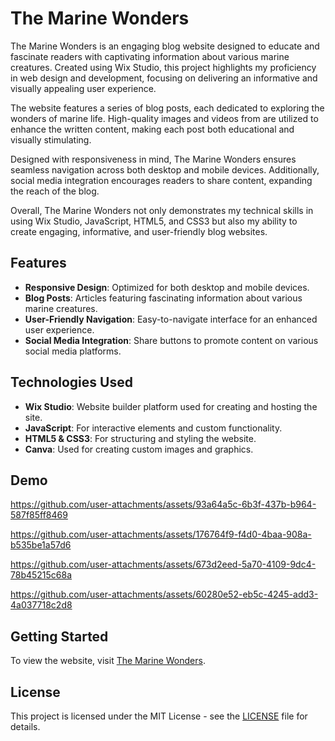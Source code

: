 # The Marine Wonders

The Marine Wonders is an engaging blog website designed to educate and fascinate readers with captivating information about various marine creatures. Created using Wix Studio, this project highlights my proficiency in web design and development, focusing on delivering an informative and visually appealing user experience.

The website features a series of blog posts, each dedicated to exploring the wonders of marine life. High-quality images and videos from are utilized to enhance the written content, making each post both educational and visually stimulating.

Designed with responsiveness in mind, The Marine Wonders ensures seamless navigation across both desktop and mobile devices.  Additionally, social media integration encourages readers to share content, expanding the reach of the blog.

Overall, The Marine Wonders not only demonstrates my technical skills in using Wix Studio, JavaScript, HTML5, and CSS3 but also my ability to create engaging, informative, and user-friendly blog websites.

## Features

- **Responsive Design**: Optimized for both desktop and mobile devices.
- **Blog Posts**: Articles featuring fascinating information about various marine creatures.
- **User-Friendly Navigation**: Easy-to-navigate interface for an enhanced user experience.
- **Social Media Integration**: Share buttons to promote content on various social media platforms.

## Technologies Used

- **Wix Studio**: Website builder platform used for creating and hosting the site.
- **JavaScript**: For interactive elements and custom functionality.
- **HTML5 & CSS3**: For structuring and styling the website.
- **Canva**: Used for creating custom images and graphics.

## Demo




https://github.com/user-attachments/assets/93a64a5c-6b3f-437b-b964-587f85ff8469


https://github.com/user-attachments/assets/176764f9-f4d0-4baa-908a-b535be1a57d6


https://github.com/user-attachments/assets/673d2eed-5a70-4109-9dc4-78b45215c68a


https://github.com/user-attachments/assets/60280e52-eb5c-4245-add3-4a037718c2d8





## Getting Started

To view the website, visit [The Marine Wonders](https://shreya012003.wixstudio.io/the-marine-wonders).


## License

This project is licensed under the MIT License - see the [LICENSE](LICENSE) file for details.
